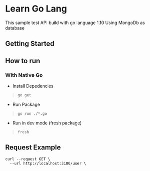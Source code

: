 # Learn Go Lang

This sample test API build with go language 1.10
Using MongoDb as database

## Getting Started

## How to run

### With Native Go

* Install Depedencies
> `go get`

* Run Package
> `go run ./*.go`

* Run in dev mode (fresh package)
> `fresh`


## Request Example

```
curl --request GET \
  --url http://localhost:3100/user \
```